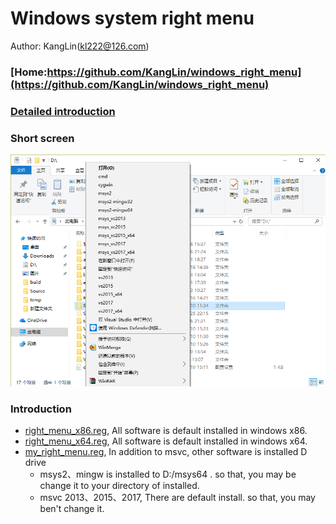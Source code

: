 # Windows system right menu

Author: KangLin(kl222@126.com)

### [Home:https://github.com/KangLin/windows_right_menu](https://github.com/KangLin/windows_right_menu)

### [Detailed introduction](http://blog.csdn.net/kl222/article/details/7821322)

### Short screen

![ShortScreen](right_menu.png "Short Screen")

### Introduction

- [right_menu_x86.reg](right_menu_x86.reg), All software is default installed in windows x86.
- [right_menu_x64.reg](right_menu_x64.reg), All software is default installed in windows x64.
- [my_right_menu.reg](my_right_menu.reg), In addition to msvc, other software is installed D drive
  * msys2、mingw is installed to D:/msys64 . so that, you may be change it to your directory of installed.
  * msvc 2013、2015、2017, There are default install. so that, you may ben't change it.


